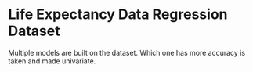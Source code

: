 # Life Expectancy Data Regression Dataset
Multiple models are built on the dataset. Which one has more accuracy is taken and made univariate.
